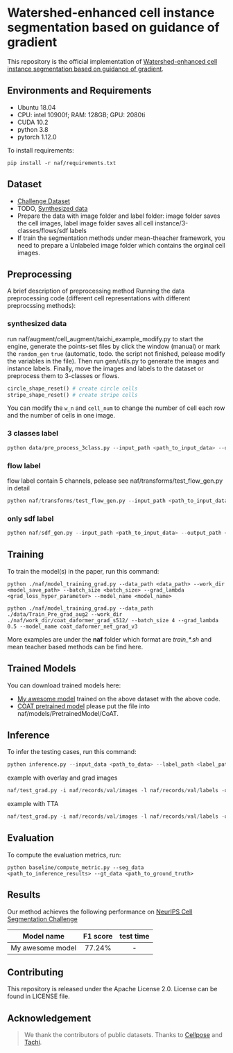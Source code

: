 # Watershed-enhanced cell instance segmentation based on guidance of gradient

This repository is the official implementation of [Watershed-enhanced cell instance segmentation based on guidance of gradient](TBA).

## Environments and Requirements

- Ubuntu 18.04
- CPU: intel 10900f; RAM: 128GB; GPU: 2080ti
- CUDA 10.2
- python 3.8
- pytorch 1.12.0

To install requirements:

```setup
pip install -r naf/requirements.txt
```

## Dataset

- [Challenge Dataset](https://neurips22-cellseg.grand-challenge.org/dataset/)
- TODO, [Synthesized data](TBA)
- Prepare the data with image folder and label folder: image folder saves the cell images, label image folder saves all cell instance/3-classes/flows/sdf labels
- If train the segmentation methods under mean-theacher framework, you need to prepare a Unlabeled image folder which contains the orginal cell images.

## Preprocessing

A brief description of preprocessing method
Running the data preprocessing code (different cell representations with different preprocssing methods):

### synthesized data

run naf/augment/cell_augment/taichi_example_modify.py to start the engine, generate the points-set files by click the window (manual) or mark the ```random_gen``` ```true``` (automatic, todo. the script not finished, pelease modify the variables in the file). Then run gen/utils.py to generate the images and instance labels. Finally, move the images and labels to the dataset or preprocess them to 3-classes or flows.

```python
circle_shape_reset() # create circle cells
stripe_shape_reset() # create stripe cells
```

You can modify the ```w_n``` and ```cell_num``` to change the number of cell each row and the number of cells in one image.

### 3 classes label

```python
python data/pre_process_3class.py --input_path <path_to_input_data> --output_path <path_to_output_data>
```

### flow label

flow label contain 5 channels, pelease see naf/transforms/test_flow_gen.py in detail

```python
python naf/transforms/test_flow_gen.py --input_path <path_to_input_data> --output_path <path_to_output_data>
```

### only sdf label

```python
python naf/sdf_gen.py --input_path <path_to_input_data> --output_path <path_to_output_data>
```

## Training

To train the model(s) in the paper, run this command:

```train
python ./naf/model_training_grad.py --data_path <data_path> --work_dir <model_save_path> --batch_size <batch_size> --grad_lambda <grad_loss_hyper_parameter> --model_name <model_name>
```

```train example
python ./naf/model_training_grad.py --data_path ./data/Train_Pre_grad_aug2 --work_dir ./naf/work_dir/coat_daformer_grad_s512/ --batch_size 4 --grad_lambda 0.5 --model_name coat_daformer_net_grad_v3
```

More examples are under the **naf** folder which format are *train_\*.sh* and mean teacher based methods can be find here.

## Trained Models

You can download trained models here:

- [My awesome model](https://pan.baidu.com/s/1oenPzlN6796AnNBjeQOWUQ?pwd=khak) trained on the above dataset with the above code.
- [COAT pretrained model](https://vcl.ucsd.edu/coat/pretrained/coat_lite_medium_384x384_f9129688.pth) please put the file into naf/models/PretrainedModel/CoAT.

## Inference

To infer the testing cases, run this command:

```python
python inference.py --input_data <path_to_data> --label_path <label_path> --model_name <model_name> --model_path <path_to_trained_model> --output_path <path_to_output_data> 
```

example with overlay and grad images

```python
naf/test_grad.py -i naf/records/val/images -l naf/records/val/labels -o naf/records/results/coat_daformer_grad_v3_s512_o768_mt --model_path naf/work_dir/coat_daformer_grad_v3_s512/coat_daformer_net_grad_v3_mean_teacher --model_name coat_daformer_net_grad_v3 --show_overlay --show_grad --input_size 768
```

example with TTA

```python
naf/test_grad.py -i naf/records/val/images -l naf/records/val/labels -o naf/records/results/coat_daformer_grad_v3_s512_o768_mt --model_path naf/work_dir/coat_daformer_grad_v3_s512/coat_daformer_net_grad_v3_mean_teacher --model_name coat_daformer_net_grad_v3 --show_overlay --show_grad --tta --input_size 768
```

## Evaluation

To compute the evaluation metrics, run:

```eval
python baseline/compute_metric.py --seg_data <path_to_inference_results> --gt_data <path_to_ground_truth>
```

## Results

Our method achieves the following performance on [NeurIPS Cell Segmentation Challenge](https://neurips22-cellseg.grand-challenge.org/neurips22-cellseg/)

| Model name       |  F1 score  | test time |
| ---------------- | :----: | :--------------------: |
| My awesome model | 77.24% |         -          |

## Contributing

This repository is released under the Apache License 2.0. License can be found in LICENSE file.

## Acknowledgement

> We thank the contributors of public datasets.
> Thanks to [Cellpose](https://github.com/MouseLand/cellpose) and [Tachi](https://github.com/taichi-dev/taichi).
